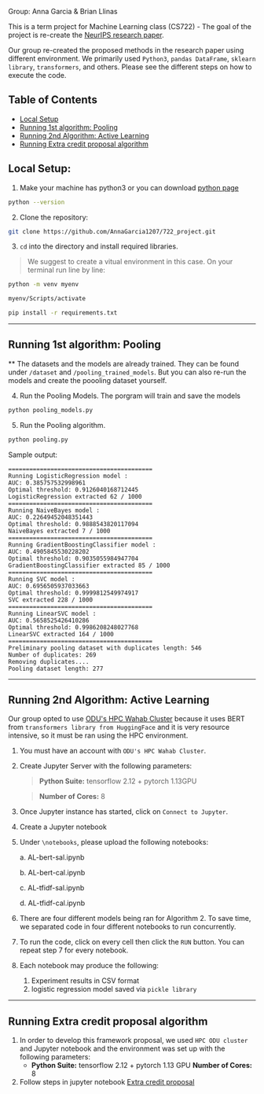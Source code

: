 Group: Anna Garcia & Brian Llinas

This is a term project for Machine Learning class (CS722) - The goal of the project is re-create the [NeurIPS research paper](https://datasets-benchmarks-proceedings.neurips.cc/paper_files/paper/2021/file/e00da03b685a0dd18fb6a08af0923de0-Paper-round2.pdf).

Our group re-created the proposed methods in the research paper using different environment. We primarily used  `Python3`, `pandas DataFrame`, `sklearn library`, `transformers`, and others. Please see the different steps on how to execute the code.

## Table of Contents
- [Local Setup](#setup)
- [Running 1st algorithm: Pooling](#pooling)
- [Running 2nd Algorithm: Active Learning](#AL)
- [Running Extra credit proposal algorithm](#EC)

## Local Setup:<a name="setup"></a>

1. Make your machine has python3 or you can download [python page](https://www.python.org/downloads/)

```bash
python --version
```

2. Clone the repository:

```bash
git clone https://github.com/AnnaGarcia1207/722_project.git
```

3. `cd` into the directory and install required libraries.
> We suggest to create a vitual environment in this case. On your terminal run line by line:

```bash
python -m venv myenv

myenv/Scripts/activate

pip install -r requirements.txt
```

------
## Running 1st algorithm: Pooling<a name="pooling"></a>

** The datasets and the models are already trained. They can be found under `/dataset` and `/pooling_trained_models`. But you can also re-run the models and create the poooling dataset yourself.

4. Run the Pooling Models. The porgram will train and save the models
```bash
python pooling_models.py
```

5. Run the Pooling algorithm.
```bash
python pooling.py
```
Sample output:

```
=========================================
Running LogisticRegression model :
AUC: 0.385757532998961
Optimal threshold: 0.9126040168712445
LogisticRegression extracted 62 / 1000
=========================================
Running NaiveBayes model :
AUC: 0.22649452048351443
Optimal threshold: 0.9888543820117094
NaiveBayes extracted 7 / 1000
=========================================
Running GradientBoostingClassifier model :
AUC: 0.4905845530228202
Optimal threshold: 0.9035055984947704
GradientBoostingClassifier extracted 85 / 1000
=========================================
Running SVC model :
AUC: 0.6956505937033663
Optimal threshold: 0.9999812549974917
SVC extracted 228 / 1000
=========================================
Running LinearSVC model :
AUC: 0.5658525426410286
Optimal threshold: 0.9986208248027768
LinearSVC extracted 164 / 1000
=========================================
Preliminary pooling dataset with duplicates length: 546
Number of duplicates: 269
Removing duplicates....
Pooling dataset length: 277
```
----

## Running 2nd Algorithm: Active Learning<a name="AL"></a>

Our group opted to use [ODU's HPC Wahab Cluster](https://ondemand.wahab.hpc.odu.edu/pun/sys/dashboard/) because it uses BERT from `transformers library from HuggingFace` and it is very resource intensive, so it must be ran using the HPC environment.

1. You must have an account with `ODU's HPC Wahab Cluster`.

2. Create Jupyter Server with the following parameters:
    > **Python Suite:** tensorflow 2.12 + pytorch 1.13GPU

    > **Number of Cores:** 8

3. Once Jupyter instance has started, click on `Connect to Jupyter`.

4. Create a Jupyter notebook

5. Under `\notebooks`, please upload the following notebooks:

    a.  AL-bert-sal.ipynb

    b. AL-bert-cal.ipynb

    c. AL-tfidf-sal.ipynb

    d. AL-tfidf-cal.ipynb

6. There are four different models being ran for Algorithm 2. To save time, we separated code in four different notebooks to run concurrently.

7. To run the code, click on every cell then click the `RUN` button. You can repeat step 7 for every notebook.

8. Each notebook may produce the following:

    1. Experiment results in CSV format
    2. logistic regression model saved via `pickle library`



----

## Running Extra credit proposal algorithm<a name="EC"></a>

1. In order to develop this framework proposal, we used `HPC ODU cluster` and Jupyter notebook and the environment was set up with the following parameters:
    + **Python Suite:** tensorflow 2.12 + pytorch 1.13 GPU
    **Number of Cores:** 8
2. Follow steps in jupyter notebook [Extra credit proposal](notebooks/722_ActiveLearning_bert.ipynb)

